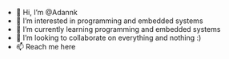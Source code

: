 - 👋 Hi, I’m @Adannk
- 👀 I’m interested in programming and embedded systems
- 🌱 I’m currently learning programming and embedded systems
- 💞️ I’m looking to collaborate on everything and nothing :)
- 📫 Reach me here

<!---
Adannk/Adannk is a ✨ special ✨ repository because its `README.md` (this file) appears on your GitHub profile.
You can click the Preview link to take a look at your changes.
--->
